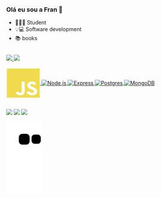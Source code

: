 ### Olá eu sou a Fran 👋

- 👩🏾‍💻 Student
- 💡💻 Software development
- 📚 books


##


<div>
  <a href="https://github.com/franSborges">
  <img height="180em" src="https://github-readme-stats.vercel.app/api?username=franSborges&show_icons=true&theme=algolia&include_all_commits=true&count_private=true"/>
  <img height="180em" src="https://github-readme-stats.vercel.app/api/top-langs/?username=franSborges&layout=compact&langs_count=7&theme=algolia"/>
</div>
  
<div style="display: inline_block"><br>
  <img align="center" alt="javascript" height="80" width="90" src="https://raw.githubusercontent.com/devicons/devicon/master/icons/javascript/javascript-plain.svg" />
  <img align="center" alt="Node.js" height="100" width="100" src="https://cdn.jsdelivr.net/gh/devicons/devicon/icons/nodejs/nodejs-original-wordmark.svg" />
  <img align="center" alt="Express" height="120" width="90" color="green" src="https://cdn.jsdelivr.net/gh/devicons/devicon/icons/express/express-original-wordmark.svg" />
  <img align="center" alt="Postgres" height="70" width="90" src="https://cdn.jsdelivr.net/gh/devicons/devicon/icons/postgresql/postgresql-original.svg" />
  <img align="center" alt="MongoDB" height="70" width="90" src="https://cdn.jsdelivr.net/gh/devicons/devicon/icons/mongodb/mongodb-plain-wordmark.svg" />
 </div>
  
  ##
  
<div> 
  <a href="https://instagram.com/franb0rges" target="_blank"><img src="https://img.shields.io/badge/-Instagram-%23E4405F?style=for-the-badge&logo=instagram&logoColor=white" target="_blank"></a>
  <a href = "mailto:borgesfran497@gmail.com"><img src="https://img.shields.io/badge/-Gmail-%23333?style=for-the-badge&logo=gmail&logoColor=white" target="_blank"></a>
  <a href="https://www.linkedin.com/in/franciele-borges-49886b211/" target="_blank"><img src="https://img.shields.io/badge/-LinkedIn-%230077B5?style=for-the-badge&logo=linkedin&logoColor=white" target="_blank"></a> 
  
  ![Snake animation](https://github.com/rafaballerini/rafaballerini/blob/output/github-contribution-grid-snake.svg)
  
</div>
